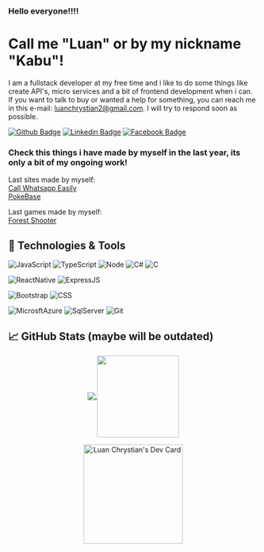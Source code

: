 ### Hello everyone!!!!

# Call me "Luan" or by my nickname "Kabu"!
I am a fullstack developer at my free time and i like to do some things like create API's, micro services and a bit of frontend development when i can. 
If you want to talk to buy or wanted a help for something, you can reach me in this e-mail: luanchrystian2@gmail.com. I will try to respond soon as possible.

[![Github Badge](https://img.shields.io/badge/-Github-000?style=flat-square&logo=Github&logoColor=white&link=https://github.com/karizune)](https://github.com/karizune)
[![Linkedin Badge](https://img.shields.io/badge/-LinkedIn-blue?style=flat-square&logo=Linkedin&logoColor=white&link=https://www.linkedin.com/in/luan-chrystian-galan-3b5a03195/)](https://www.linkedin.com/in/luan-chrystian-galan-3b5a03195/)
[![Facebook Badge](https://img.shields.io/badge/-Facebook-1877F2?style=flat-square&logo=facebook&logoColor=white&link=https://www.facebook.com/LuanCGalan/)](https://www.facebook.com/LuanCGalan/)

<h3> Check this things i have made by myself in the last year, its only a bit of my ongoing work!</h3>
<p>
  Last sites made by myself:<br/>
  <a href="https://karizune.github.io/call-in-whatsapp-easily/">Call Whatsapp Easily</a><br/>
  <a href="https://karizune.github.io/Pokedex-Angular-9/Pokemon">PokeBase</a>
</p>

<p>
  Last games made by myself:<br/>
  <a href="https://github.com/karizune/Forest-Shooter/releases/tag/1.0.0">Forest Shooter</a>
</p>

## 🔧 Technologies & Tools
![JavaScript](https://img.shields.io/badge/-JavaScript-%232c3e50?style=flat-square&logo=javascript)
![TypeScript](https://img.shields.io/badge/-TypeScript-%232c3e50?style=flat-square&logo=TypeScript)
![Node](https://img.shields.io/badge/-Node-%232c3e50?style=flat-square&logo=node-dot-js)
![C#](https://img.shields.io/badge/-CSharp-%232c3e50?style=flat-square&logo=C%20Sharp)
![C](https://img.shields.io/badge/-C-%232c3e50?style=flat-square&logo=C)

![ReactNative](https://img.shields.io/badge/-React%20Native-%232c3e50?style=flat-square&logo=react)
![ExpressJS](https://img.shields.io/badge/-ExpressJS-%232c3e50?style=flat-square&logo=Expressjs)

![Bootstrap](https://img.shields.io/badge/-Bootstrap-%232c3e50?style=flat-square&logo=Bootstrap)
![CSS](https://img.shields.io/badge/-CSS-%232c3e50?style=flat-square&logo=css3)

![MicrosftAzure](https://img.shields.io/badge/-Microsft%20Azure-%232c3e50?style=flat-square&logo=azuredevops)
![SqlServer](https://img.shields.io/badge/-SQLServer-%232c3e50?style=flat-square&logo=SQLServer)
![Git](https://img.shields.io/badge/-Git-%232c3e50?style=flat-square&logo=git)


## &#x1f4c8; GitHub Stats (maybe will be outdated)
<p align="center">
  <a href="https://github.com/anuraghazra/github-readme-stats">
    <img
      align="center"
      src="https://github-readme-stats.vercel.app/api/top-langs/?username=karizune&layout=compact&theme=midnight-purple"
    />
  </a>
  <a href="https://github.com/anuraghazra/github-readme-stats">
    <img
      align="center"
      height="165"
      src="https://github-readme-stats.vercel.app/api?username=karizune&count_private=true&show_icons=true&custom_title=Github%20Status&hide=issues&theme=midnight-purple"
    />
  </a>
</p>
<p align="center">
  <a href="https://app.daily.dev/karizune" align="center">
    <img 
      align="center" 
      src="https://api.daily.dev/devcards/194ccd6372b2460a97cd0abc4a8ac84e.png?r=evk" 
      width="200" 
      alt="Luan Chrystian's Dev Card"/>
  </a>
</p>
